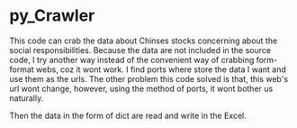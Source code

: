 # py_Crawler

This code can crab the data about Chinses stocks concerning about the social responsibilities. Because the data are not included in the source code, I try another way instead of the convenient way of crabbing form-format webs, coz it wont work. I find ports where store the data I want and use them as the urls. The other problem this code solved is that, this web's url wont change, however, using the method of ports, it wont bother us naturally. 

Then the data in the form of dict are read and write in the Excel.